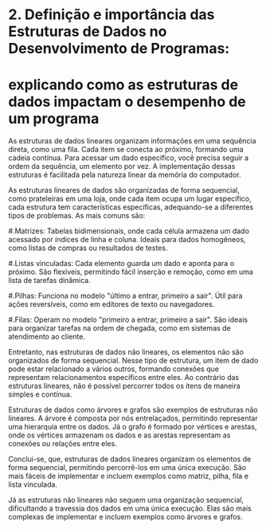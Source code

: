 # 2. Definição e importância das Estruturas de Dados no Desenvolvimento de Programas:

# explicando como as estruturas de dados impactam o desempenho de um programa

As estruturas de dados lineares organizam informações em uma sequência direta, como uma fila. Cada item se conecta ao próximo, formando uma cadeia contínua. Para acessar um dado específico, você precisa seguir a ordem da sequência, um elemento por vez. A implementação dessas estruturas é facilitada pela natureza linear da memória do computador.

As estruturas lineares de dados são organizadas de forma sequencial, como prateleiras em uma loja, onde cada item ocupa um lugar específico, cada estrutura tem características específicas, adequando-se a diferentes tipos de problemas. As mais comuns são:

#.Matrizes: Tabelas bidimensionais, onde cada célula armazena um dado acessado por índices de linha e coluna. Ideais para dados homogêneos, como listas de compras ou resultados de testes.

#.Listas vinculadas: Cada elemento guarda um dado e aponta para o próximo. São flexíveis, permitindo fácil inserção e remoção, como em uma lista de tarefas dinâmica.

#.Pilhas: Funciona no modelo "último a entrar, primeiro a sair". Útil para ações reversíveis, como em editores de texto ou navegadores.

#.Filas: Operam no modelo "primeiro a entrar, primeiro a sair". São ideais para organizar tarefas na ordem de chegada, como em sistemas de atendimento ao cliente.

Entretanto, nas estruturas de dados não lineares, os elementos não são organizados de forma sequencial. Nesse tipo de estrutura, um item de dado pode estar relacionado a vários outros, formando conexões que representam relacionamentos específicos entre eles. Ao contrário das estruturas lineares, não é possível percorrer todos os itens de maneira simples e contínua.

Estruturas de dados como árvores e grafos são exemplos de estruturas não lineares. A árvore é composta por nós entrelaçados, permitindo representar uma hierarquia entre os dados. Já o grafo é formado por vértices e arestas, onde os vértices armazenam os dados e as arestas representam as conexões ou relações entre eles.

Conclui-se, que, estruturas de dados lineares organizam os elementos de forma sequencial, permitindo percorrê-los em uma única execução. São mais fáceis de implementar e incluem exemplos como matriz, pilha, fila e lista vinculada.

Já as estruturas não lineares não seguem uma organização sequencial, dificultando a travessia dos dados em uma única execução. Elas são mais complexas de implementar e incluem exemplos como árvores e grafos.
